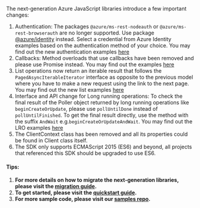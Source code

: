 The next-generation Azure JavaScript libraries introduce a few important changes:

1. Authentication: The packages `@azure/ms-rest-nodeauth` or `@azure/ms-rest-browserauth` are no longer supported. Use package [@azure/identity](https://www.npmjs.com/package/@azure/identity) instead. Select a credential from Azure Identity examples based on the authentication method of your choice. You may find out the new authentication examples [here](https://www.npmjs.com/package/@azure/identity)  
1. Callbacks: Method overloads that use callbacks have been removed and please use Promise instead. You may find out the examples [here](https://github.com/Azure/azure-sdk-for-js/blob/main/documentation/MIGRATION-guide-for-next-generation-management-libraries.md#callbacks)  
1. List operations now return an iterable result that follows the `PagedAsyncIterableIterator` interface as opposite to the previous model where you have to make a new request using the link to the next page. You may find out the new list examples [here](https://github.com/Azure/azure-sdk-for-js/blob/main/documentation/MIGRATION-guide-for-next-generation-management-libraries.md#list-operations) 
1. Interface and API change for Long running operations: To check the final result of the Poller object returned by long running operations like `beginCreateOrUpdate`, please use `pollUntilDone` instead of `pollUntilFinished`. To get the final result directly, use the method with the suffix `AndWait` e.g.`beginCreateOrUpdateAndWait`. You may find out the LRO examples [here](https://github.com/Azure/azure-sdk-for-js/blob/main/documentation/MIGRATION-guide-for-next-generation-management-libraries.md#long-running-operations)  
1. The ClientContext class has been removed and all its properties could be found in Client class itself.  
1. The SDK only supports ECMAScript 2015 (ES6) and beyond, all projects that referenced this SDK should be upgraded to use ES6.  

#### Tips:  
1. **For more details on how to migrate the next-generation libraries, please visit the [migration guide](https://github.com/Azure/azure-sdk-for-js/blob/main/documentation/MIGRATION-guide-for-next-generation-management-libraries.md).**  
1. **To get started, please visit the [quickstart guide](https://github.com/Azure/azure-sdk-for-js/blob/main/documentation/next-generation-quickstart.md).**  
1. **For more sample code, please visit our [samples repo](https://github.com/Azure-Samples/azure-sdk-for-js-samples).**  
